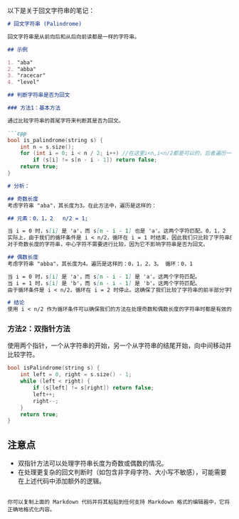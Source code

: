 以下是关于回文字符串的笔记：

```markdown
# 回文字符串 (Palindrome)

回文字符串是从前向后和从后向前读都是一样的字符串。

## 示例

1. "aba"
2. "abba"
3. "racecar"
4. "level"

## 判断字符串是否为回文

### 方法1：基本方法

通过比较字符串的首尾字符来判断其是否为回文。

```cpp
bool is_palindrome(string s) {
    int n = s.size();
    for (int i = 0; i < n / 2; i++) //在这里i<n,i<n/2都是可以的，后者遍历一半，更快。
        if (s[i] != s[n - i - 1]) return false;
    return true;
}

```
```markdown
# 分析：

## 奇数长度
考虑字符串 "aba"，其长度为3。在此方法中，遍历是这样的：

## 元素：0，1，2   n/2 = 1;

当 i = 0 时，s[i] 是 'a'，而 s[n - i - 1] 也是 'a'。这两个字符匹配。0，1，2
实际上，由于我们的循环条件是 i < n/2，循环在 i = 1 时结束，因此我们只比较了字符串的前半部分。
对于奇数长度的字符串，中心字符不需要进行比较，因为它不影响字符串是否为回文。

## 偶数长度
考虑字符串 "abba"，其长度为4。遍历是这样的：0，1，2，3。 循环：0，1

当 i = 0 时，s[i] 是 'a'，而 s[n - i - 1] 是 'a'。这两个字符匹配。
当 i = 1 时，s[i] 是 'b'，而 s[n - i - 1] 是 'b'。这两个字符匹配。
由于循环条件是 i < n/2，循环在 i = 2 时停止。这确保了我们比较了字符串的前半部分字符与其对应的后半部分字符。

# 结论
使用 i < n/2 作为循环条件可以确保我们的方法在处理奇数和偶数长度的字符串时都是有效的。对于奇数长度的字符串，我们不需要考虑中心字符，而对于偶数长度的字符串，我们确保了每个前半部分字符都与其对应的后半部分字符进行了比较。
```



### 方法2：双指针方法

使用两个指针，一个从字符串的开始，另一个从字符串的结尾开始，向中间移动并比较字符。

```cpp
bool isPalindrome(string s) {
    int left = 0, right = s.size() - 1;
    while (left < right) {
        if (s[left] != s[right]) return false;
        left++;
        right--;
    }
    return true;
}
```

## 注意点

- 双指针方法可以处理字符串长度为奇数或偶数的情况。
- 在处理更复杂的回文判断时（如包含非字母字符、大小写不敏感），可能需要在上述代码中添加额外的逻辑。

```

你可以复制上面的 Markdown 代码并将其粘贴到任何支持 Markdown 格式的编辑器中，它将正确地格式化内容。

